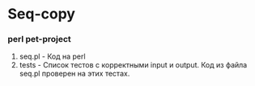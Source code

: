 # Seq-copy
### perl pet-project

1) seq.pl - Код на perl
2) tests - Список тестов с корректными input и output. Код из файла seq.pl проверен на этих тестах.
